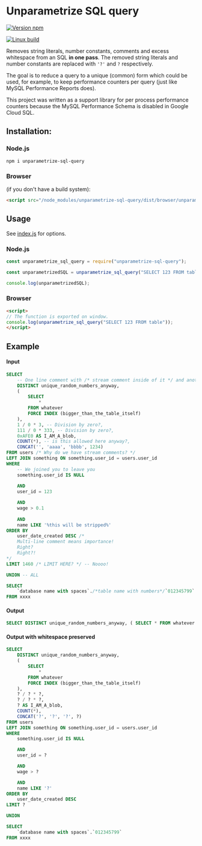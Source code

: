 # Unparametrize SQL query

[![Version npm](https://img.shields.io/npm/v/unparametrize-sql-query.svg)](https://www.npmjs.com/package/unparametrize-sql-query)

[![Linux build](https://travis-ci.org/oxygen/unparametrize-sql-query.svg?branch=master)](https://travis-ci.org/oxygen/unparametrize-sql-query)

Removes string literals, number constants, comments and excess whitespace from an SQL **in one pass**. The removed string literals and number constants are replaced with `'?'` and `?` respectively.

The goal is to reduce a query to a unique (common) form which could be used, for example, to keep performance counters per query (just like MySQL Performance Reports does).

This project was written as a support library for per process performance counters because the MySQL Performance Schema is disabled in Google Cloud SQL.

## Installation:

### Node.js
```shell
npm i unparametrize-sql-query
```

### Browser
(if you don't have a build system):
```html
<script src="/node_modules/unparametrize-sql-query/dist/browser/unparametrize-sql-query.js"></script>
```

## Usage

See [index.js](./index.js) for options.

### Node.js
```JavaScript
const unparametrize_sql_query = require("unparametrize-sql-query");

const unparametrizedSQL = unparametrize_sql_query("SELECT 123 FROM table");

console.log(unparametrizedSQL);
```

### Browser
```html
<script>
// The function is exported on window.
console.log(unparametrize_sql_query("SELECT 123 FROM table"));
</script>
```

## Example
#### Input
```sql
SELECT
	-- One line comment with /* stream comment inside of it */ and another right after -- I want my independence
	DISTINCT unique_random_numbers_anyway,
	(
		SELECT  
			*
		FROM whatever
		FORCE INDEX (bigger_than_the_table_itself)
	),
	1 / 0 * 3, -- Division by zero?,
	111 / 0 * 333, -- Division by zero?,
	0xAFE0 AS I_AM_A_blob,
	COUNT(*), -- is this allowed here anyway?,
	CONCAT('', 'aaaa', 'bbbb', 1234)
FROM users /* Why do we have stream comments? */
LEFT JOIN something ON something.user_id = users.user_id
WHERE
	-- We joined you to leave you
	something.user_id IS NULL
	
	AND
	user_id = 123

	AND
	wage > 0.1
	
	AND
	name LIKE '%this will be stripped%'
ORDER BY
	user_date_created DESC /* 
	Multi-line comment means importance!
	Right?
	Right?!
*/
LIMIT 1460 /* LIMIT HERE? */ -- Noooo!

UNION -- ALL

SELECT
	`database name with spaces`./*table name with numbers*/`012345799`
FROM xxxx
```

#### Output
```sql
SELECT DISTINCT unique_random_numbers_anyway, ( SELECT * FROM whatever FORCE INDEX (bigger_than_the_table_itself) ), ? / ? * ?, ? / ? * ?, ? AS I_AM_A_blob, COUNT(*), CONCAT('?', '?', '?', ?) FROM users LEFT JOIN something ON something.user_id = users.user_id WHERE something.user_id IS NULL AND user_id = ? AND wage > ? AND name LIKE '?' ORDER BY user_date_created DESC LIMIT ? UNION SELECT `database name with spaces`.`012345799` FROM xxxx
```

#### Output with whitespace preserved
```sql
SELECT
	DISTINCT unique_random_numbers_anyway,
	(
		SELECT
			*
		FROM whatever
		FORCE INDEX (bigger_than_the_table_itself)
	),
	? / ? * ?,
	? / ? * ?,
	? AS I_AM_A_blob,
	COUNT(*),
	CONCAT('?', '?', '?', ?)
FROM users
LEFT JOIN something ON something.user_id = users.user_id
WHERE
	something.user_id IS NULL

	AND
	user_id = ?

	AND
	wage > ?

	AND
	name LIKE '?'
ORDER BY
	user_date_created DESC
LIMIT ?

UNION

SELECT
	`database name with spaces`.`012345799`
FROM xxxx
```
